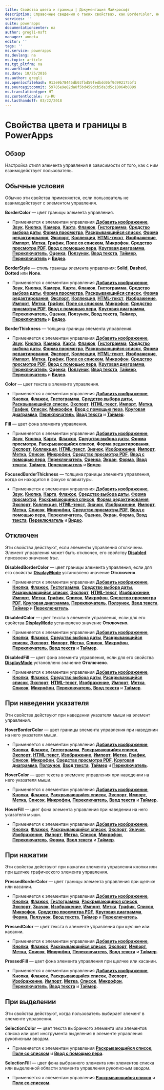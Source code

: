 ```yaml
---
title: Свойства цвета и границы | Документация Майкрософт
description: Справочные сведения о таких свойствах, как BorderColor, HoverBorderColor, и PressedBorderColor.
services: ''
suite: powerapps
documentationcenter: na
author: gregli-msft
manager: anneta
editor: ''
tags: ''
ms.service: powerapps
ms.devlang: na
ms.topic: article
ms.tgt_pltfrm: na
ms.workload: na
ms.date: 10/25/2016
ms.author: gregli
ms.openlocfilehash: 913e9b78445db03fbd59fedbdd0bf9d992175bf1
ms.sourcegitcommit: 59785e9e82da8f5bd459dcb5da3d5c18064b0899
ms.translationtype: HT
ms.contentlocale: ru-RU
ms.lasthandoff: 03/22/2018
---
```

# <a name="color-and-border-properties-in-powerapps"></a>Свойства цвета и границы в PowerApps
## <a name="overview"></a>Обзор
Настройка стиля элемента управления в зависимости от того, как с ним взаимодействует пользователь.

## <a name="normal"></a>Обычные условия
Обычно эти свойства применяются, если пользователь не взаимодействует с элементом управления.

**BorderColor** — цвет границы элемента управления.

* Применяется к элементам управления **[Добавить изображение](control-add-picture.md)**, **[Звук](control-audio-video.md)**, **[Кнопка](control-button.md)**, **[Камера](control-camera.md)**, **[Карта](control-card.md)**, **[Флажок](control-check-box.md)**, **[Гистограмма](control-column-line-chart.md)**, **[Средство выбора даты](control-date-picker.md)**, **[Форма просмотра](control-form-detail.md)**, **[Раскрывающийся список](control-drop-down.md)**, **[Форма редактирования](control-form-detail.md)**, **[Экспорт](control-export-import.md)**, **[Коллекция](control-gallery.md)**, **[HTML-текст](control-html-text.md)**, **[Изображение](control-image.md)**, **[Импорт](control-export-import.md)**, **[Метка](control-text-box.md)**, **[График](control-column-line-chart.md)**, **[Поле со списком](control-list-box.md)**, **[Микрофон](control-microphone.md)**, **[Средство просмотра PDF](control-pdf-viewer.md)**, **[Ввод с помощью пера](control-pen-input.md)**, **[Круговая диаграмма](control-pie-chart.md)**, **[Переключатель](control-radio.md)**, **[Оценка](control-rating.md)**, **[Ползунок](control-slider.md)**, **[Ввод текста](control-text-input.md)**, **[Таймер](control-timer.md)**, **[Переключатель](control-toggle.md)** и **[Видео](control-audio-video.md)**.

**BorderStyle** — стиль границы элемента управления: **Solid**, **Dashed**, **Dotted** или **None**.

* Применяется к элементам управления **[Добавить изображение](control-add-picture.md)**, **[Звук](control-audio-video.md)**, **[Кнопка](control-button.md)**, **[Камера](control-camera.md)**, **[Карта](control-card.md)**, **[Флажок](control-check-box.md)**, **[Гистограмма](control-column-line-chart.md)**, **[Средство выбора даты](control-date-picker.md)**, **[Форма просмотра](control-form-detail.md)**, **[Раскрывающийся список](control-drop-down.md)**, **[Форма редактирования](control-form-detail.md)**, **[Экспорт](control-export-import.md)**, **[Коллекция](control-gallery.md)**, **[HTML-текст](control-html-text.md)**, **[Изображение](control-image.md)**, **[Импорт](control-export-import.md)**, **[Метка](control-text-box.md)**, **[График](control-column-line-chart.md)**, **[Поле со списком](control-list-box.md)**, **[Микрофон](control-microphone.md)**, **[Средство просмотра PDF](control-pdf-viewer.md)**, **[Ввод с помощью пера](control-pen-input.md)**, **[Круговая диаграмма](control-pie-chart.md)**, **[Переключатель](control-radio.md)**, **[Оценка](control-rating.md)**, **[Ползунок](control-slider.md)**, **[Ввод текста](control-text-input.md)**, **[Таймер](control-timer.md)**, **[Переключатель](control-toggle.md)** и **[Видео](control-audio-video.md)**.

**BorderThickness** — толщина границы элемента управления.

* Применяется к элементам управления **[Добавить изображение](control-add-picture.md)**, **[Звук](control-audio-video.md)**, **[Кнопка](control-button.md)**, **[Камера](control-camera.md)**, **[Карта](control-card.md)**, **[Флажок](control-check-box.md)**, **[Гистограмма](control-column-line-chart.md)**, **[Средство выбора даты](control-date-picker.md)**, **[Форма просмотра](control-form-detail.md)**, **[Раскрывающийся список](control-drop-down.md)**, **[Форма редактирования](control-form-detail.md)**, **[Экспорт](control-export-import.md)**, **[Коллекция](control-gallery.md)**, **[HTML-текст](control-html-text.md)**, **[Изображение](control-image.md)**, **[Импорт](control-export-import.md)**, **[Метка](control-text-box.md)**, **[График](control-column-line-chart.md)**, **[Поле со списком](control-list-box.md)**, **[Микрофон](control-microphone.md)**, **[Средство просмотра PDF](control-pdf-viewer.md)**, **[Ввод с помощью пера](control-pen-input.md)**, **[Круговая диаграмма](control-pie-chart.md)**, **[Переключатель](control-radio.md)**, **[Оценка](control-rating.md)**, **[Ползунок](control-slider.md)**, **[Ввод текста](control-text-input.md)**, **[Таймер](control-timer.md)**, **[Переключатель](control-toggle.md)** и **[Видео](control-audio-video.md)**.

**Color** — цвет текста в элементе управления.

* Применяется к элементам управления **[Добавить изображение](control-add-picture.md)**, **[Кнопка](control-button.md)**, **[Флажок](control-check-box.md)**, **[Гистограмма](control-column-line-chart.md)**, **[Средство выбора даты](control-date-picker.md)**, **[Раскрывающийся список](control-drop-down.md)**, **[Экспорт](control-export-import.md)**, **[HTML-текст](control-html-text.md)**, **[Импорт](control-export-import.md)**, **[Метка](control-text-box.md)**, **[График](control-column-line-chart.md)**, **[Список](control-list-box.md)**, **[Микрофон](control-microphone.md)**, **[Ввод с помощью пера](control-pen-input.md)**, **[Круговая диаграмма](control-pie-chart.md)**, **[Переключатель](control-radio.md)**, **[Ввод текста](control-text-input.md)** и **[Таймер](control-timer.md)**.

**Fill** — цвет фона элемента управления.

* Применяется к элементам управления **[Добавить изображение](control-add-picture.md)**, **[Звук](control-audio-video.md)**, **[Кнопка](control-button.md)**, **[Карта](control-card.md)**, **[Флажок](control-check-box.md)**, **[Средство выбора даты](control-date-picker.md)**, **[Форма просмотра](control-form-detail.md)**, **[Раскрывающийся список](control-drop-down.md)**, **[Форма редактирования](control-form-detail.md)**, **[Экспорт](control-export-import.md)**, **[Коллекция](control-gallery.md)**, **[HTML-текст](control-html-text.md)**, **[Значок](control-shapes-icons.md)**, **[Изображение](control-image.md)**, **[Импорт](control-export-import.md)**, **[Метка](control-text-box.md)**, **[Список](control-list-box.md)**, **[Микрофон](control-microphone.md)**, **[Средство просмотра PDF](control-pdf-viewer.md)**, **[Ввод с помощью пера](control-pen-input.md)**, **[Переключатель](control-radio.md)**, **[Оценка](control-rating.md)**, **[Экран](control-screen.md)**, **[Форма](control-shapes-icons.md)**, **[Ввод текста](control-text-input.md)**, **[Таймер](control-timer.md)**, **[Переключатель](control-toggle.md)** и **[Видео](control-audio-video.md)**.

**FocusedBorderThickness** — толщина границы элемента управления, когда он находится в фокусе клавиатуры.

* Применяется к элементам управления **[Добавить изображение](control-add-picture.md)**, **[Звук](control-audio-video.md)**, **[Кнопка](control-button.md)**, **[Карта](control-card.md)**, **[Флажок](control-check-box.md)**, **[Средство выбора даты](control-date-picker.md)**, **[Форма просмотра](control-form-detail.md)**, **[Раскрывающийся список](control-drop-down.md)**, **[Форма редактирования](control-form-detail.md)**, **[Экспорт](control-export-import.md)**, **[Коллекция](control-gallery.md)**, **[HTML-текст](control-html-text.md)**, **[Значок](control-shapes-icons.md)**, **[Изображение](control-image.md)**, **[Импорт](control-export-import.md)**, **[Метка](control-text-box.md)**, **[Список](control-list-box.md)**, **[Микрофон](control-microphone.md)**, **[Средство просмотра PDF](control-pdf-viewer.md)**, **[Ввод с помощью пера](control-pen-input.md)**, **[Переключатель](control-radio.md)**, **[Оценка](control-rating.md)**, **[Экран](control-screen.md)**, **[Форма](control-shapes-icons.md)**, **[Ввод текста](control-text-input.md)**, **[Переключатель](control-toggle.md)** и **[Видео](control-audio-video.md)**.

## <a name="disabled"></a>Отключен
Эти свойства действуют, если элементы управления отключены.  Элемент управления может быть отключен, его свойству **[Disabled](properties-core.md)** присвоено значение *true*.

**DisabledBorderColor** — цвет границы элемента управления, если для его свойства **[DisplayMode](properties-core.md)** установлено значение **Отключено**.

* Применяется к элементам управления **[Добавить изображение](control-add-picture.md)**, **[Кнопка](control-button.md)**, **[Флажок](control-check-box.md)**, **[Гистограмма](control-column-line-chart.md)**, **[Средство выбора даты](control-date-picker.md)**, **[Раскрывающийся список](control-drop-down.md)**, **[Экспорт](control-export-import.md)**, **[HTML-текст](control-html-text.md)**, **[Изображение](control-image.md)**, **[Импорт](control-export-import.md)**, **[Метка](control-text-box.md)**, **[График](control-column-line-chart.md)**, **[Список](control-list-box.md)**, **[Микрофон](control-microphone.md)**, **[Средство просмотра PDF](control-pdf-viewer.md)**, **[Круговая диаграмма](control-pie-chart.md)**, **[Переключатель](control-radio.md)**, **[Ползунок](control-slider.md)**, **[Ввод текста](control-text-input.md)**, **[Таймер](control-timer.md)** и **[Переключатель](control-toggle.md)**.

**DisabledColor** — цвет текста в элементе управления, если для его свойства **[DisplayMode](properties-core.md)** установлено значение **Отключено**.

* Применяется к элементам управления **[Добавить изображение](control-add-picture.md)**, **[Кнопка](control-button.md)**, **[Флажок](control-check-box.md)**, **[Средство выбора даты](control-date-picker.md)**, **[Раскрывающийся список](control-drop-down.md)**, **[Экспорт](control-export-import.md)**, **[Импорт](control-export-import.md)**, **[Метка](control-text-box.md)**, **[Список](control-list-box.md)**, **[Микрофон](control-microphone.md)**, **[Переключатель](control-radio.md)**, **[Ввод текста](control-text-input.md)** и **[Таймер](control-timer.md)**.

**DisabledFill** — цвет фона элемента управления, если для его свойства **[DisplayMode](properties-core.md)** установлено значение **Отключено**.

* Применяется к элементам управления **[Добавить изображение](control-add-picture.md)**, **[Кнопка](control-button.md)**, **[Флажок](control-check-box.md)**, **[Средство выбора даты](control-date-picker.md)**, **[Раскрывающийся список](control-drop-down.md)**, **[Экспорт](control-export-import.md)**, **[HTML-текст](control-html-text.md)**, **[Изображение](control-image.md)**, **[Импорт](control-export-import.md)**, **[Метка](control-text-box.md)**, **[Список](control-list-box.md)**, **[Микрофон](control-microphone.md)**, **[Переключатель](control-radio.md)**, **[Ввод текста](control-text-input.md)** и **[Таймер](control-timer.md)**.

## <a name="hover"></a>При наведении указателя
Эти свойства действуют при наведении указателя мыши на элемент управления.

**HoverBorderColor** — цвет границы элемента управления при наведении на него указателя мыши.

* Применяется к элементам управления **[Добавить изображение](control-add-picture.md)**, **[Кнопка](control-button.md)**, **[Флажок](control-check-box.md)**, **[Гистограмма](control-column-line-chart.md)**, **[Раскрывающийся список](control-drop-down.md)**, **[Экспорт](control-export-import.md)**, **[HTML-текст](control-html-text.md)**, **[Изображение](control-image.md)**, **[Импорт](control-export-import.md)**, **[Метка](control-text-box.md)**, **[График](control-column-line-chart.md)**, **[Список](control-list-box.md)**, **[Микрофон](control-microphone.md)**, **[Средство просмотра PDF](control-pdf-viewer.md)**, **[Круговая диаграмма](control-pie-chart.md)**, **[Ползунок](control-slider.md)**, **[Ввод текста](control-text-input.md)**, **[Таймер](control-timer.md)** и **[Переключатель](control-toggle.md)**.

**HoverColor** — цвет текста в элементе управления при наведении на него указателя мыши.

* Применяется к элементам управления **[Добавить изображение](control-add-picture.md)**, **[Кнопка](control-button.md)**, **[Флажок](control-check-box.md)**, **[Раскрывающийся список](control-drop-down.md)**, **[Экспорт](control-export-import.md)**, **[Импорт](control-export-import.md)**, **[Метка](control-text-box.md)**, **[Список](control-list-box.md)**, **[Микрофон](control-microphone.md)**, **[Переключатель](control-radio.md)**, **[Ввод текста](control-text-input.md)** и **[Таймер](control-timer.md)**.

**HoverFill** — цвет фона элемента управления при наведении на него указателя мыши.

* Применяется к элементам управления **[Добавить изображение](control-add-picture.md)**, **[Кнопка](control-button.md)**, **[Флажок](control-check-box.md)**, **[Раскрывающийся список](control-drop-down.md)**, **[Экспорт](control-export-import.md)**, **[Значок](control-shapes-icons.md)**, **[Изображение](control-image.md)**, **[Импорт](control-export-import.md)**, **[Метка](control-text-box.md)**, **[Список](control-list-box.md)**, **[Микрофон](control-microphone.md)**, **[Переключатель](control-radio.md)**, **[Форма](control-shapes-icons.md)**, **[Ввод текста](control-text-input.md)** и **[Таймер](control-timer.md)**.

## <a name="pressed"></a>При нажатии
Эти свойства действуют при нажатии элемента управления кнопки или при щелчке графического элемента управления.

**PressedBorderColor** — цвет границы элемента управления при щелчке или касании.

* Применяется к элементам управления **[Добавить изображение](control-add-picture.md)**, **[Кнопка](control-button.md)**, **[Флажок](control-check-box.md)**, **[Гистограмма](control-column-line-chart.md)**, **[Раскрывающийся список](control-drop-down.md)**, **[Экспорт](control-export-import.md)**, **[Значок](control-shapes-icons.md)**, **[Изображение](control-image.md)**, **[Импорт](control-export-import.md)**, **[Метка](control-text-box.md)**, **[График](control-column-line-chart.md)**, **[Список](control-list-box.md)**, **[Микрофон](control-microphone.md)**, **[Средство просмотра PDF](control-pdf-viewer.md)**, **[Круговая диаграмма](control-pie-chart.md)**, **[Форма](control-shapes-icons.md)**, **[Ползунок](control-slider.md)**, **[Ввод текста](control-text-input.md)**, **[Таймер](control-timer.md)** и **[Переключатель](control-toggle.md)**.

**PressedColor** — цвет текста в элементе управления при щелчке или касании.

* Применяется к элементам управления **[Добавить изображение](control-add-picture.md)**, **[Кнопка](control-button.md)**, **[Флажок](control-check-box.md)**, **[Раскрывающийся список](control-drop-down.md)**, **[Экспорт](control-export-import.md)**, **[Импорт](control-export-import.md)**, **[Метка](control-text-box.md)**, **[Список](control-list-box.md)**, **[Микрофон](control-microphone.md)**, **[Переключатель](control-radio.md)**, **[Ввод текста](control-text-input.md)** и **[Таймер](control-timer.md)**.

**PressedFill** — цвет фона элемента управления при щелчке или касании.

* Применяется к элементам управления **[Добавить изображение](control-add-picture.md)**, **[Кнопка](control-button.md)**, **[Флажок](control-check-box.md)**, **[Раскрывающийся список](control-drop-down.md)**, **[Экспорт](control-export-import.md)**, **[Изображение](control-image.md)**, **[Импорт](control-export-import.md)**, **[Метка](control-text-box.md)**, **[Список](control-list-box.md)**, **[Микрофон](control-microphone.md)**, **[Переключатель](control-radio.md)**, **[Ввод текста](control-text-input.md)** и **[Таймер](control-timer.md)**.

## <a name="selection"></a>При выделении
Эти свойства действуют, когда пользователь выбирает элемент в элементе управления.

**SelectionColor** — цвет текста выбранного элемента или элементов списка или цвет инструмента выделения в элементе управления рукописным вводом.

* Применяется к элементам управления **[Раскрывающийся список](control-drop-down.md)**, **[Поле со списком](control-list-box.md)** и **[Ввод с помощью пера](control-pen-input.md)**.

**SelectionFill** — цвет фона выбранного элемента или элементов списка или выделенной области элемента управления рукописным вводом.

* Применяется к элементам управления **[Раскрывающийся список](control-drop-down.md)** и **[Поле со списком](control-list-box.md)**.

